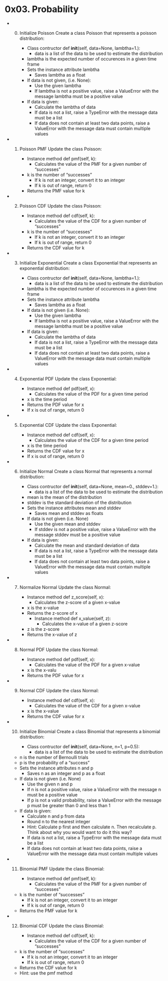 # 0x03. Probability

* 0. Initialize Poisson
Create a class Poisson that represents a poisson distribution:

       * Class contructor def __init__(self, data=None, lambtha=1.):
       	 * data is a list of the data to be used to estimate the distribution
	 * lambtha is the expected number of occurences in a given time frame
	 * Sets the instance attribute lambtha
	   * Saves lambtha as a float
	 * If data is not given, (i.e. None):
	   * Use the given lambtha
	   * If lambtha is not a positive value, raise a ValueError with the message lambtha must be a positive value
	 * If data is given:
	   * Calculate the lambtha of data
	   * If data is not a list, raise a TypeError with the message data must be a list
	   * If data does not contain at least two data points, raise a ValueError with the message data must contain multiple values

* 1. Poisson PMF
Update the class Poisson:

       * Instance method def pmf(self, k):
       	 * Calculates the value of the PMF for a given number of “successes”
	 * k is the number of “successes”
	   * If k is not an integer, convert it to an integer
	   * If k is out of range, return 0
	 * Returns the PMF value for k

* 2. Poisson CDF
Update the class Poisson:

       * Instance method def cdf(self, k):
       	 * Calculates the value of the CDF for a given number of “successes”
	 * k is the number of “successes”
	   * If k is not an integer, convert it to an integer
	   * If k is out of range, return 0
	 * Returns the CDF value for k

* 3. Initialize Exponential
Create a class Exponential that represents an exponential distribution:

       * Class contructor def __init__(self, data=None, lambtha=1.):
       	 * data is a list of the data to be used to estimate the distribution
	 * lambtha is the expected number of occurences in a given time frame
	 * Sets the instance attribute lambtha
	   * Saves lambtha as a float
	 * If data is not given (i.e. None):
	   * Use the given lambtha
	   * If lambtha is not a positive value, raise a ValueError with the message lambtha must be a positive value
	 * If data is given:
	   * Calculate the lambtha of data
	   * If data is not a list, raise a TypeError with the message data must be a list
	   * If data does not contain at least two data points, raise a ValueError with the message data must contain multiple values

* 4. Exponential PDF
Update the class Exponential:

       * Instance method def pdf(self, x):
       	 * Calculates the value of the PDF for a given time period
	 * x is the time period
	 * Returns the PDF value for x
	 * If x is out of range, return 0

* 5. Exponential CDF
Update the class Exponential:

       * Instance method def cdf(self, x):
       	 * Calculates the value of the CDF for a given time period
	 * x is the time period
	 * Returns the CDF value for x
	 * If x is out of range, return 0

* 6. Initialize Normal
Create a class Normal that represents a normal distribution:

       * Class contructor def __init__(self, data=None, mean=0., stddev=1.):
       	 * data is a list of the data to be used to estimate the distribution
	 * mean is the mean of the distribution
	 * stddev is the standard deviation of the distribution
	 * Sets the instance attributes mean and stddev
	   * Saves mean and stddev as floats
	 * If data is not given (i.e. None)
	   * Use the given mean and stddev
	   * If stddev is not a positive value, raise a ValueError with the message stddev must be a positive value
	 * If data is given:
	   * Calculate the mean and standard deviation of data
	   * If data is not a list, raise a TypeError with the message data must be a list
	   * If data does not contain at least two data points, raise a ValueError with the message data must contain multiple values

* 7. Normalize Normal
Update the class Normal:

       * Instance method def z_score(self, x):
       	 * Calculates the z-score of a given x-value
	 * x is the x-value
	 * Returns the z-score of x
       * Instance method def x_value(self, z):
       	 * Calculates the x-value of a given z-score
	 * z is the z-score
	 * Returns the x-value of z

* 8. Normal PDF
Update the class Normal:

       * Instance method def pdf(self, x):
       	 * Calculates the value of the PDF for a given x-value
	 * x is the x-valu
	 * Returns the PDF value for x

* 9. Normal CDF
Update the class Normal:

       * Instance method def cdf(self, x):
       	 * Calculates the value of the CDF for a given x-value
	 * x is the x-value
	 * Returns the CDF value for x

* 10. Initialize Binomial
Create a class Binomial that represents a binomial distribution:

       * Class contructor def __init__(self, data=None, n=1, p=0.5):
       	 * data is a list of the data to be used to estimate the distribution
	 * n is the number of Bernoulli trials
	 * p is the probability of a “success”
	 * Sets the instance attributes n and p
	   * Saves n as an integer and p as a float
	 * If data is not given (i.e. None)
	   * Use the given n and p
	   * If n is not a positive value, raise a ValueError with the message n must be a positive value
	   * If p is not a valid probability, raise a ValueError with the message p must be greater than 0 and less than 1
	 * If data is given:
	   * Calculate n and p from data
	   * Round n to the nearest integer
	   * Hint: Calculate p first and then calculate n. Then recalculate p. Think about why you would want to do it this way?
	   * If data is not a list, raise a TypeError with the message data must be a list
	   * If data does not contain at least two data points, raise a ValueError with the message data must contain multiple values

* 11. Binomial PMF
Update the class Binomial:

       * Instance method def pmf(self, k):
       	 * Calculates the value of the PMF for a given number of “successes”
	 * k is the number of “successes”
	   * If k is not an integer, convert it to an integer
	   * If k is out of range, return 0
	 * Returns the PMF value for k

* 12. Binomial CDF
Update the class Binomial:

       * Instance method def cdf(self, k):
       	 * Calculates the value of the CDF for a given number of “successes”
	 * k is the number of “successes”
	   * If k is not an integer, convert it to an integer
	   * If k is out of range, return 0
	 * Returns the CDF value for k
	 * Hint: use the pmf method

